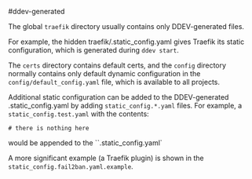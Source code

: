 #ddev-generated

The global `traefik` directory usually contains only DDEV-generated files.

For example, the hidden traefik/.static_config.yaml gives Traefik its static configuration,
which is generated during `ddev start`.

The `certs` directory contains default certs, and the `config` directory normally contains only
default dynamic configuration in the `config/default_config.yaml` file, which is available
to all projects.

Additional static configuration can be added to the DDEV-generated .static_config.yaml by 
adding `static_config.*.yaml` files. For example, a `static_config.test.yaml` with the contents:

```
# there is nothing here
```

would be appended to the ``.static_config.yaml`

A more significant example (a Traefik plugin) is shown in the `static_config.fail2ban.yaml.example`.
